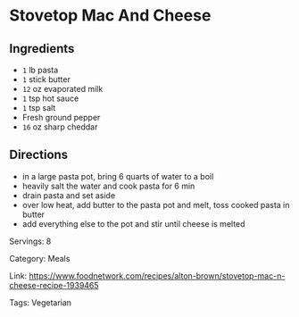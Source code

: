 # Stovetop Mac And Cheese

## Ingredients

- `1` lb pasta
- `1` stick butter
- `12` oz evaporated milk
- `1` tsp hot sauce
- `1` tsp salt
- Fresh ground pepper
- `16` oz sharp cheddar

## Directions

- in a large pasta pot, bring 6 quarts of water to a boil
- heavily salt the water and cook pasta for 6 min
- drain pasta and set aside
- over low heat, add butter to the pasta pot and melt, toss cooked pasta in butter
- add everything else to the pot and stir until cheese is melted

Servings: 8

Category: Meals

Link: https://www.foodnetwork.com/recipes/alton-brown/stovetop-mac-n-cheese-recipe-1939465

Tags: Vegetarian

